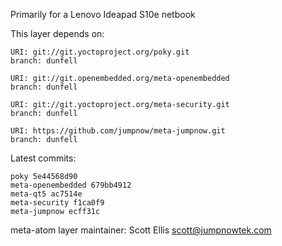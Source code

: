 Primarily for a Lenovo Ideapad S10e netbook

This layer depends on:

    URI: git://git.yoctoproject.org/poky.git
    branch: dunfell

    URI: git://git.openembedded.org/meta-openembedded
    branch: dunfell

    URI: git://git.yoctoproject.org/meta-security.git
    branch: dunfell

    URI: https://github.com/jumpnow/meta-jumpnow.git
    branch: dunfell


Latest commits:

    poky 5e44568d90
    meta-openembedded 679bb4912
    meta-qt5 ac7514e
    meta-security f1ca0f9
    meta-jumpnow ecff31c

meta-atom layer maintainer: Scott Ellis <scott@jumpnowtek.com>

